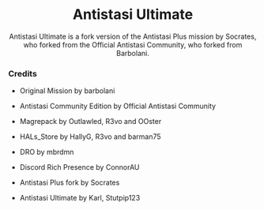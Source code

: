 <div align="center">
  <h1>Antistasi Ultimate</h1>
  <p>
        Antistasi Ultimate is a fork version of the Antistasi Plus mission by Socrates, who forked from the Official Antistasi Community, who forked from Barbolani.
  </p>
</div>

### Credits
- Original Mission by barbolani
- Antistasi Community Edition by Official Antistasi Community
- Magrepack by Outlawled, R3vo and OOster
- HALs_Store by HallyG, R3vo and barman75
- DRO by mbrdmn
- Discord Rich Presence by ConnorAU 
- Antistasi Plus fork by Socrates

- Antistasi Ultimate by Karl, Stutpip123
